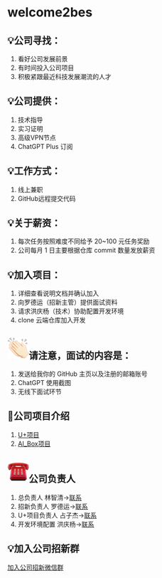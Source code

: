 # welcome2bes
## 💡公司寻找：
1. 看好公司发展前景  
2. 有时间投入公司项目  
3. 积极紧跟最近科技发展潮流的人才  

## 💡公司提供：
1. 技术指导  
2. 实习证明  
3. 高级VPN节点  
4. ChatGPT Plus 订阅  

## 💡工作方式：
1. 线上兼职
2. GitHub远程提交代码  

## 💡关于薪资：
1. 每次任务按照难度不同给予 20~100 元任务奖励  
2. 公司每月 1 日主要根据仓库 commit 数量发放薪资  

## 💡加入项目：
1. 详细查看说明文档并确认加入  
2. 向罗德运（招新主管）提供面试资料  
3. 请求洪庆杨（技术）协助配置开发环境  
4. clone 云端仓库加入开发  

##  ![alt text](00F28BBC.png)请注意，面试的内容是：
1. 发送给我你的 GitHub 主页以及注册的邮箱账号  
2. ChatGPT 使用截图  
3. 无线下面试环节

## 🚀公司项目介绍
1. [U+项目](公司项目/U+/README.md) 
2. [AI_Box项目](公司项目/AI_Box/README.md)

## ![alt text](03DB1D1C.png)公司负责人

1. 总负责人 林智清→[联系](图片/林智清微信.jpg)
2. 招新负责人 罗德运→[联系](图片/罗德运微信.jpg)
3. U+项目负责人 占子杰→[联系](图片/占子杰微信.jpg)
4. 开发环境配置 洪庆杨→[联系](图片/洪庆杨微信.jpg)


## 💡加入公司招新群
[加入公司招新微信群](图片/招新微信群.jpg)



